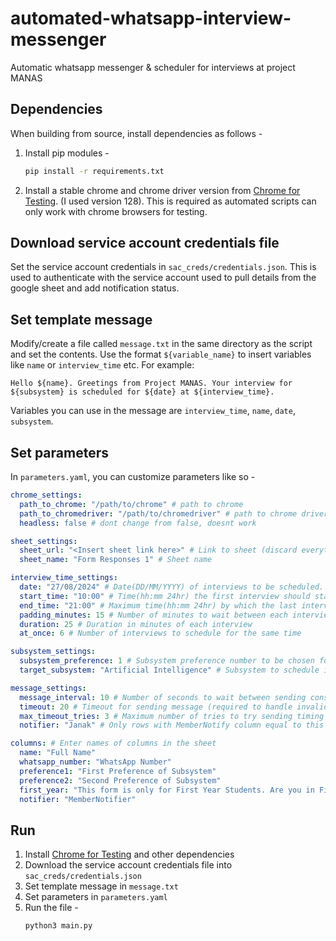# automated-whatsapp-interview-messenger
Automatic whatsapp messenger & scheduler for interviews at project MANAS

## Dependencies 
When building from source, install dependencies as follows -
1. Install pip modules - 
    ```bash
    pip install -r requirements.txt
    ```
2. Install a stable chrome and chrome driver version from [Chrome for Testing](https://googlechromelabs.github.io/chrome-for-testing/). (I used version 128). This is required as automated scripts can only work with chrome browsers for testing.

## Download service account credentials file
Set the service account credentials in ``sac_creds/credentials.json``. This is used to authenticate with the service account used to pull details from the google sheet and add notification status.

## Set template message
Modify/create a file called `message.txt` in the same directory as the script and set the contents. Use the format ``${variable_name}`` to insert variables like ``name`` or ``interview_time`` etc. For example:
```
Hello ${name}. Greetings from Project MANAS. Your interview for ${subsystem} is scheduled for ${date} at ${interview_time}.
```
Variables you can use in the message are ``interview_time``, ``name``, ``date``, ``subsystem``.

## Set parameters
In `parameters.yaml`, you can customize parameters like so - 
```yaml
chrome_settings:
  path_to_chrome: "/path/to/chrome" # path to chrome 
  path_to_chromedriver: "/path/to/chromedriver" # path to chrome driver
  headless: false # dont change from false, doesnt work

sheet_settings:
  sheet_url: "<Insert sheet link here>" # Link to sheet (discard everything after the id i.e. from '/edit')
  sheet_name: "Form Responses 1" # Sheet name

interview_time_settings:
  date: "27/08/2024" # Date(DD/MM/YYYY) of interviews to be scheduled.
  start_time: "10:00" # Time(hh:mm 24hr) the first interview should start at
  end_time: "21:00" # Maximum time(hh:mm 24hr) by which the last interview should end
  padding_minutes: 15 # Number of minutes to wait between each interview
  duration: 25 # Duration in minutes of each interview
  at_once: 6 # Number of interviews to schedule for the same time 

subsystem_settings:
  subsystem_preference: 1 # Subsystem preference number to be chosen for the interview.
  target_subsystem: "Artificial Intelligence" # Subsystem to schedule interviews for. Set empty string("") or null for no restrictions. This must be the same string as in the sheet

message_settings:
  message_interval: 10 # Number of seconds to wait between sending consecutive whatsapp messages
  timeout: 20 # Timeout for sending message (required to handle invalid phone numbers)
  max_timeout_tries: 3 # Maximum number of tries to try sending timing out messages
  notifier: "Janak" # Only rows with MemberNotify column equal to this value will be considered (to split sending messages among people)

columns: # Enter names of columns in the sheet
  name: "Full Name"
  whatsapp_number: "WhatsApp Number"
  preference1: "First Preference of Subsystem"
  preference2: "Second Preference of Subsystem"
  first_year: "This form is only for First Year Students. Are you in First Year?"
  notifier: "MemberNotifier"
```

## Run
1. Install [Chrome for Testing](https://googlechromelabs.github.io/chrome-for-testing/) and other dependencies
2. Download the service account credentials file into `sac_creds/credentials.json`
3. Set template message in `message.txt`
4. Set parameters in `parameters.yaml`
5. Run the file - 
    ```bash
    python3 main.py
    ```